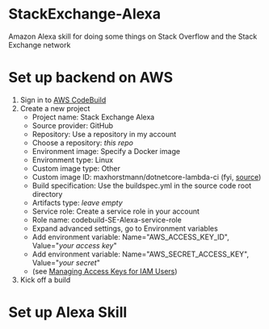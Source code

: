 # StackExchange-Alexa
Amazon Alexa skill for doing some things on Stack Overflow and the Stack Exchange network

# Set up backend on AWS
1. Sign in to [AWS CodeBuild](https://console.aws.amazon.com)
2. Create a new project
	  - Project name: Stack Exchange Alexa
	  - Source provider: GitHub
	  - Repository: Use a repository in my account
	  - Choose a repository: *this repo*
	  - Environment image: Specify a Docker image
	  - Environment type: Linux
	  - Custom image type: Other
	  - Custom image ID: maxhorstmann/dotnetcore-lambda-ci (fyi, [source](https://github.com/MaxHorstmann/dotnetcore-lambda-ci))
	  - Build specification: Use the buildspec.yml in the source code root directory
	  - Artifacts type: *leave empty*
	  - Service role: Create a service role in your account
	  - Role name: codebuild-SE-Alexa-service-role
	  - Expand advanced settings, go to Environment variables
	  - Add environment variable: Name="AWS_ACCESS_KEY_ID", Value="*your access key*"
	  - Add environment variable: Name="AWS_SECRET_ACCESS_KEY", Value="*your secret*"
	  - (see [Managing Access Keys for IAM Users](http://docs.aws.amazon.com/IAM/latest/UserGuide/id_credentials_access-keys.html))
3. Kick off a build


# Set up Alexa Skill

